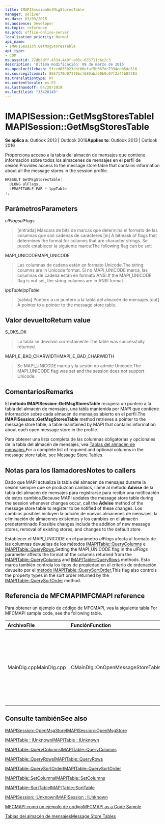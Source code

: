 ```yaml
---
title: IMAPISessionGetMsgStoresTable
manager: soliver
ms.date: 03/09/2015
ms.audience: Developer
ms.topic: reference
ms.prod: office-online-server
localization_priority: Normal
api_name:
- IMAPISession.GetMsgStoresTable
api_type:
- COM
ms.assetid: 77db2dff-4534-440f-a05c-635711cbc2c3
description: 'Última modificación: 09 de marzo de 2015'
ms.openlocfilehash: 5fced633023ebf00efaf5b667dc7994eeb5de316
ms.sourcegitcommit: 8657170d071f9bcf680aba50b9c07f2a4fb82283
ms.translationtype: MT
ms.contentlocale: es-ES
ms.lasthandoff: 04/28/2019
ms.locfileid: "33428140"
---
```

# <a name="imapisessiongetmsgstorestable"></a><span data-ttu-id="35548-103">IMAPISession::GetMsgStoresTable</span><span class="sxs-lookup"><span data-stu-id="35548-103">IMAPISession::GetMsgStoresTable</span></span>

  
  
<span data-ttu-id="35548-104">**Se aplica a**: Outlook 2013 | Outlook 2016</span><span class="sxs-lookup"><span data-stu-id="35548-104">**Applies to**: Outlook 2013 | Outlook 2016</span></span> 
  
<span data-ttu-id="35548-105">Proporciona acceso a la tabla del almacén de mensajes que contiene información sobre todos los almacenes de mensajes en el perfil de sesión.</span><span class="sxs-lookup"><span data-stu-id="35548-105">Provides access to the message store table that contains information about all the message stores in the session profile.</span></span>
  
```cpp
HRESULT GetMsgStoresTable(
  ULONG ulFlags,
  LPMAPITABLE FAR * lppTable
);
```

## <a name="parameters"></a><span data-ttu-id="35548-106">Parámetros</span><span class="sxs-lookup"><span data-stu-id="35548-106">Parameters</span></span>

 <span data-ttu-id="35548-107">_ulFlags_</span><span class="sxs-lookup"><span data-stu-id="35548-107">_ulFlags_</span></span>
  
> <span data-ttu-id="35548-108">[entrada] Máscara de bits de marcas que determina el formato de las columnas que son cadenas de caracteres.</span><span class="sxs-lookup"><span data-stu-id="35548-108">[in] A bitmask of flags that determines the format for columns that are character strings.</span></span> <span data-ttu-id="35548-109">Se puede establecer la siguiente marca:</span><span class="sxs-lookup"><span data-stu-id="35548-109">The following flag can be set:</span></span>
    
<span data-ttu-id="35548-110">MAPI_UNICODE</span><span class="sxs-lookup"><span data-stu-id="35548-110">MAPI_UNICODE</span></span> 
  
> <span data-ttu-id="35548-111">Las columnas de cadena están en formato Unicode.</span><span class="sxs-lookup"><span data-stu-id="35548-111">The string columns are in Unicode format.</span></span> <span data-ttu-id="35548-112">Si no MAPI_UNICODE marca, las columnas de cadena están en formato ANSI.</span><span class="sxs-lookup"><span data-stu-id="35548-112">If the MAPI_UNICODE flag is not set, the string columns are in ANSI format.</span></span>
    
 <span data-ttu-id="35548-113">_lppTable_</span><span class="sxs-lookup"><span data-stu-id="35548-113">_lppTable_</span></span>
  
> <span data-ttu-id="35548-114">[salida] Puntero a un puntero a la tabla del almacén de mensajes.</span><span class="sxs-lookup"><span data-stu-id="35548-114">[out] A pointer to a pointer to the message store table.</span></span>
    
## <a name="return-value"></a><span data-ttu-id="35548-115">Valor devuelto</span><span class="sxs-lookup"><span data-stu-id="35548-115">Return value</span></span>

<span data-ttu-id="35548-116">S_OK</span><span class="sxs-lookup"><span data-stu-id="35548-116">S_OK</span></span> 
  
> <span data-ttu-id="35548-117">La tabla se devolvió correctamente.</span><span class="sxs-lookup"><span data-stu-id="35548-117">The table was successfully returned.</span></span>
    
<span data-ttu-id="35548-118">MAPI_E_BAD_CHARWIDTH</span><span class="sxs-lookup"><span data-stu-id="35548-118">MAPI_E_BAD_CHARWIDTH</span></span> 
  
> <span data-ttu-id="35548-119">Se MAPI_UNICODE marca y la sesión no admite Unicode.</span><span class="sxs-lookup"><span data-stu-id="35548-119">The MAPI_UNICODE flag was set and the session does not support Unicode.</span></span>
    
## <a name="remarks"></a><span data-ttu-id="35548-120">Comentarios</span><span class="sxs-lookup"><span data-stu-id="35548-120">Remarks</span></span>

<span data-ttu-id="35548-121">El **método IMAPISession::GetMsgStoresTable** recupera un puntero a la tabla del almacén de mensajes, una tabla mantenida por MAPI que contiene información sobre cada almacén de mensajes abierto en el perfil.</span><span class="sxs-lookup"><span data-stu-id="35548-121">The **IMAPISession::GetMsgStoresTable** method retrieves a pointer to the message store table, a table maintained by MAPI that contains information about each open message store in the profile.</span></span> 
  
<span data-ttu-id="35548-122">Para obtener una lista completa de las columnas obligatorias y opcionales de la tabla del almacén de mensajes, vea [Tablas del almacén de mensajes.](message-store-tables.md)</span><span class="sxs-lookup"><span data-stu-id="35548-122">For a complete list of required and optional columns in the message store table, see [Message Store Tables](message-store-tables.md).</span></span> 
  
## <a name="notes-to-callers"></a><span data-ttu-id="35548-123">Notas para los llamadores</span><span class="sxs-lookup"><span data-stu-id="35548-123">Notes to callers</span></span>

<span data-ttu-id="35548-124">Dado que MAPI actualiza la tabla del almacén de mensajes durante la sesión siempre que se produzcan cambios, llame al método **Advise** de la tabla del almacén de mensajes para registrarse para recibir una notificación de estos cambios.</span><span class="sxs-lookup"><span data-stu-id="35548-124">Because MAPI updates the message store table during the session whenever changes occur, call the **Advise** method of the message store table to register to be notified of these changes.</span></span> <span data-ttu-id="35548-125">Los cambios posibles incluyen la adición de nuevos almacenes de mensajes, la eliminación de almacenes existentes y los cambios en el almacén predeterminado.</span><span class="sxs-lookup"><span data-stu-id="35548-125">Possible changes include the addition of new message stores, removal of existing stores, and changes to the default store.</span></span> 
  
<span data-ttu-id="35548-126">Establecer el MAPI_UNICODE en el parámetro _ulFlags_ afecta al formato de las columnas devueltas de los métodos [IMAPITable::QueryColumns](imapitable-querycolumns.md) e [IMAPITable::QueryRows.](imapitable-queryrows.md)</span><span class="sxs-lookup"><span data-stu-id="35548-126">Setting the MAPI_UNICODE flag in the  _ulFlags_ parameter affects the format of the columns returned from the [IMAPITable::QueryColumns](imapitable-querycolumns.md) and [IMAPITable::QueryRows](imapitable-queryrows.md) methods.</span></span> <span data-ttu-id="35548-127">Esta marca también controla los tipos de propiedad en el criterio de ordenación devuelto por el [método IMAPITable::QuerySortOrder.](imapitable-querysortorder.md)</span><span class="sxs-lookup"><span data-stu-id="35548-127">This flag also controls the property types in the sort order returned by the [IMAPITable::QuerySortOrder](imapitable-querysortorder.md) method.</span></span> 
  
## <a name="mfcmapi-reference"></a><span data-ttu-id="35548-128">Referencia de MFCMAPI</span><span class="sxs-lookup"><span data-stu-id="35548-128">MFCMAPI reference</span></span>

<span data-ttu-id="35548-129">Para obtener un ejemplo de código de MFCMAPI, vea la siguiente tabla.</span><span class="sxs-lookup"><span data-stu-id="35548-129">For MFCMAPI sample code, see the following table.</span></span>
  
|<span data-ttu-id="35548-130">**Archivo**</span><span class="sxs-lookup"><span data-stu-id="35548-130">**File**</span></span>|<span data-ttu-id="35548-131">**Función**</span><span class="sxs-lookup"><span data-stu-id="35548-131">**Function**</span></span>|<span data-ttu-id="35548-132">**Comentario**</span><span class="sxs-lookup"><span data-stu-id="35548-132">**Comment**</span></span>|
|:-----|:-----|:-----|
|<span data-ttu-id="35548-133">MainDlg.cpp</span><span class="sxs-lookup"><span data-stu-id="35548-133">MainDlg.cpp</span></span>  <br/> |<span data-ttu-id="35548-134">CMainDlg::OnOpenMessageStoreTable</span><span class="sxs-lookup"><span data-stu-id="35548-134">CMainDlg::OnOpenMessageStoreTable</span></span>  <br/> |<span data-ttu-id="35548-135">MFCMAPI usa el método **IMAPISession::GetMsgStoresTable** para obtener la tabla del almacén de mensajes de modo que se pueda representar en el cuadro de diálogo principal de MFCMAPI.</span><span class="sxs-lookup"><span data-stu-id="35548-135">MFCMAPI uses the **IMAPISession::GetMsgStoresTable** method to obtain the message store table so that it can be rendered in the main dialog box of MFCMAPI.</span></span>  <br/> |
   
## <a name="see-also"></a><span data-ttu-id="35548-136">Consulte también</span><span class="sxs-lookup"><span data-stu-id="35548-136">See also</span></span>



[<span data-ttu-id="35548-137">IMAPISession::OpenMsgStore</span><span class="sxs-lookup"><span data-stu-id="35548-137">IMAPISession::OpenMsgStore</span></span>](imapisession-openmsgstore.md)
  
[<span data-ttu-id="35548-138">IMAPITable : IUnknown</span><span class="sxs-lookup"><span data-stu-id="35548-138">IMAPITable : IUnknown</span></span>](imapitableiunknown.md)
  
[<span data-ttu-id="35548-139">IMAPITable::QueryColumns</span><span class="sxs-lookup"><span data-stu-id="35548-139">IMAPITable::QueryColumns</span></span>](imapitable-querycolumns.md)
  
[<span data-ttu-id="35548-140">IMAPITable::QueryRows</span><span class="sxs-lookup"><span data-stu-id="35548-140">IMAPITable::QueryRows</span></span>](imapitable-queryrows.md)
  
[<span data-ttu-id="35548-141">IMAPITable::QuerySortOrder</span><span class="sxs-lookup"><span data-stu-id="35548-141">IMAPITable::QuerySortOrder</span></span>](imapitable-querysortorder.md)
  
[<span data-ttu-id="35548-142">IMAPITable::SetColumns</span><span class="sxs-lookup"><span data-stu-id="35548-142">IMAPITable::SetColumns</span></span>](imapitable-setcolumns.md)
  
[<span data-ttu-id="35548-143">IMAPITable::SortTable</span><span class="sxs-lookup"><span data-stu-id="35548-143">IMAPITable::SortTable</span></span>](imapitable-sorttable.md)
  
[<span data-ttu-id="35548-144">IMAPISession: IUnknown</span><span class="sxs-lookup"><span data-stu-id="35548-144">IMAPISession : IUnknown</span></span>](imapisessioniunknown.md)


[<span data-ttu-id="35548-145">MFCMAPI como un ejemplo de código</span><span class="sxs-lookup"><span data-stu-id="35548-145">MFCMAPI as a Code Sample</span></span>](mfcmapi-as-a-code-sample.md)
  
[<span data-ttu-id="35548-146">Tablas del almacén de mensajes</span><span class="sxs-lookup"><span data-stu-id="35548-146">Message Store Tables</span></span>](message-store-tables.md)

